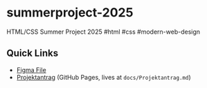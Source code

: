 # summerproject-2025

HTML/CSS Summer Project 2025 #html #css #modern-web-design

## Quick Links

* [Figma File](https://www.figma.com/design/hmDD1XXnwGYYxYCjo0U45Q/Summer-Project-2025)
* [Projektantrag](https://benjaminderprogrammierer.github.io/summerproject-2025/Projektantrag/) (GitHub Pages, lives at `docs/Projektantrag.md`)
